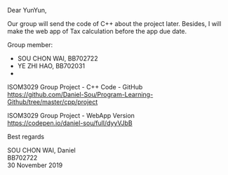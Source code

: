 Dear YunYun,

Our group will send the code of C++ about the project later. Besides, I will make the web app of  Tax calculation before the app due date. 

Group member:
- SOU CHON WAI, BB702722
- YE ZHI HAO, BB702031
-       

   
ISOM3029 Group Project - C++ Code - GitHub   
https://github.com/Daniel-Sou/Program-Learning-Github/tree/master/cpp/project

ISOM3029 Group Project - WebApp Version   
https://codepen.io/daniel-sou/full/dyyVJbB

Best regards

SOU CHON WAI, Daniel   
BB702722   
30 November 2019